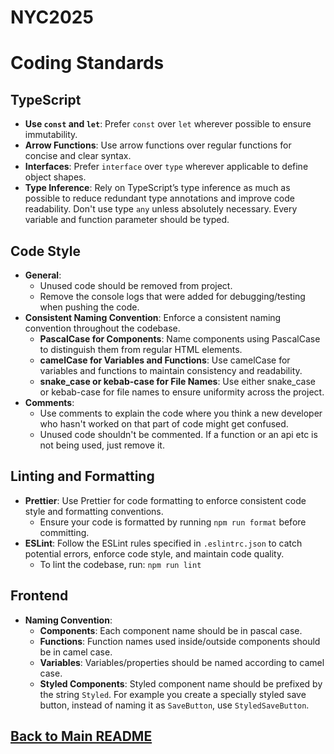 # NYC2025

# Coding Standards

## TypeScript

- **Use `const` and `let`**: Prefer `const` over `let` wherever possible to ensure immutability.
- **Arrow Functions**: Use arrow functions over regular functions for concise and clear syntax.
- **Interfaces**: Prefer `interface` over `type` wherever applicable to define object shapes.
- **Type Inference**: Rely on TypeScript’s type inference as much as possible to reduce redundant type annotations and improve code readability. Don't use type `any` unless absolutely necessary. Every variable and function parameter should be typed.

## Code Style

- **General**:
  - Unused code should be removed from project.
  - Remove the console logs that were added for debugging/testing when pushing the code.
- **Consistent Naming Convention**: Enforce a consistent naming convention throughout the codebase.
  - **PascalCase for Components**: Name components using PascalCase to distinguish them from regular HTML elements.
  - **camelCase for Variables and Functions**: Use camelCase for variables and functions to maintain consistency and readability.
  - **snake_case or kebab-case for File Names**: Use either snake_case or kebab-case for file names to ensure uniformity across the project.
- **Comments**:
  - Use comments to explain the code where you think a new developer who hasn't worked on that part of code might get confused.
  - Unused code shouldn't be commented. If a function or an api etc is not being used, just remove it.

## Linting and Formatting

- **Prettier**: Use Prettier for code formatting to enforce consistent code style and formatting conventions.
  - Ensure your code is formatted by running `npm run format` before committing.
- **ESLint**: Follow the ESLint rules specified in `.eslintrc.json` to catch potential errors, enforce code style, and maintain code quality.
  - To lint the codebase, run: `npm run lint`

## Frontend

- **Naming Convention**:
  - **Components**: Each component name should be in pascal case.
  - **Functions**: Function names used inside/outside components should be in camel case.
  - **Variables**: Variables/properties should be named according to camel case.
  - **Styled Components**: Styled component name should be prefixed by the string `Styled`. For example you create a specially styled save button, instead of naming it as `SaveButton`, use `StyledSaveButton`.

## [Back to Main README](/README.md)
